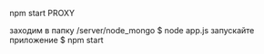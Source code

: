 npm start PROXY 

заходим в папку /server/node_mongo
$ node app.js
запускайте приложение
$ npm start
